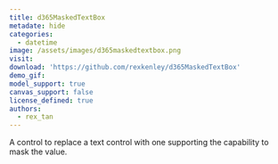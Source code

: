 ```yaml
---
title: d365MaskedTextBox
metadate: hide
categories:
  - datetime
image: /assets/images/d365maskedtextbox.png
visit: 
download: 'https://github.com/rexkenley/d365MaskedTextBox'
demo_gif: 
model_support: true
canvas_support: false
license_defined: true
authors:
  - rex_tan
---
```


A control to replace a text control with one supporting the capability to mask the value.
